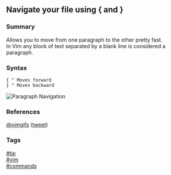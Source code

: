 ## Navigate your file using { and }

### Summary
Allows you to move from one paragraph to the other pretty fast.  
In Vim any block of text separated by a blank line is considered a paragraph.

### Syntax
```vim
{ " Moves forward
} " Moves backward
```
  
![Paragraph Navigation](https://cloud.githubusercontent.com/assets/19519411/17079481/319a25ae-50d7-11e6-9a10-625e6a35d012.gif)   

### References
[@vimgifs](https://twitter.com/vimgifs) \([tweet](https://twitter.com/vimgifs/status/755922916429197313)\)

### Tags
[#tip](../../tips.md)  
[#vim](../vim.md)  
[#commands](commands.md)  
